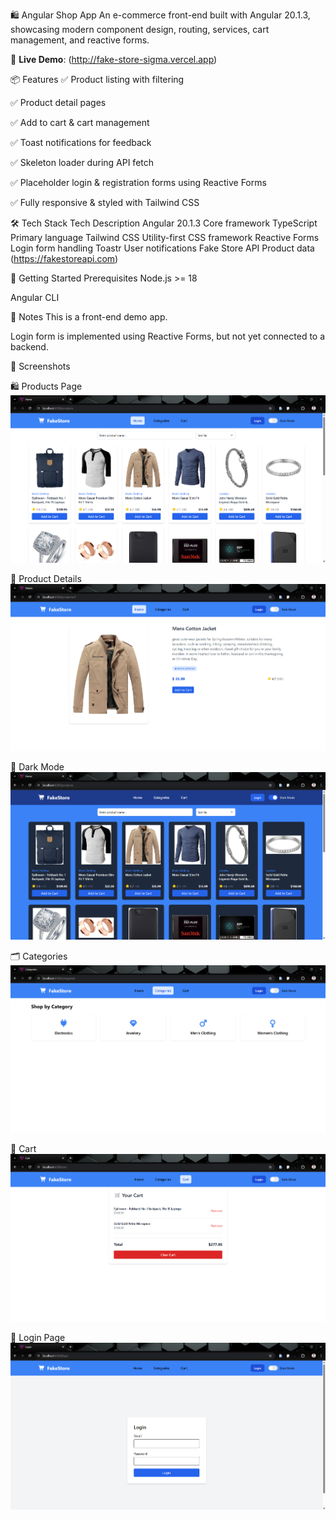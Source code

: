 🛍️ Angular Shop App
An e-commerce front-end built with Angular 20.1.3, showcasing modern component design, routing, services, cart management, and reactive forms.

🔗 **Live Demo**: (http://fake-store-sigma.vercel.app)

📦 Features
✅ Product listing with filtering

✅ Product detail pages

✅ Add to cart & cart management

✅ Toast notifications for feedback

✅ Skeleton loader during API fetch

✅ Placeholder login & registration forms using Reactive Forms

✅ Fully responsive & styled with Tailwind CSS

🛠️ Tech Stack
Tech	            Description
Angular 20.1.3	    Core framework
TypeScript	        Primary language
Tailwind CSS	    Utility-first CSS framework
Reactive Forms	    Login form handling
Toastr          	User notifications
Fake Store API  	Product data (https://fakestoreapi.com)

🚀 Getting Started
Prerequisites
Node.js >= 18

Angular CLI


📍 Notes
This is a front-end demo app.

Login form is implemented using Reactive Forms, but not yet connected to a backend.

📸 Screenshots

🛍️ Products Page
![Product Page](./src/screenshots/products.png)

📄 Product Details
![Product Page](./src/screenshots/productDetails.png)

🌙 Dark Mode
![Product Page](./src/screenshots/dark.png)

🗂️ Categories
![Product Page](./src/screenshots/categories.png)

🛒 Cart
![Product Page](./src/screenshots/cart.png)

🔐 Login Page
![Product Page](./src/screenshots/login.png)
